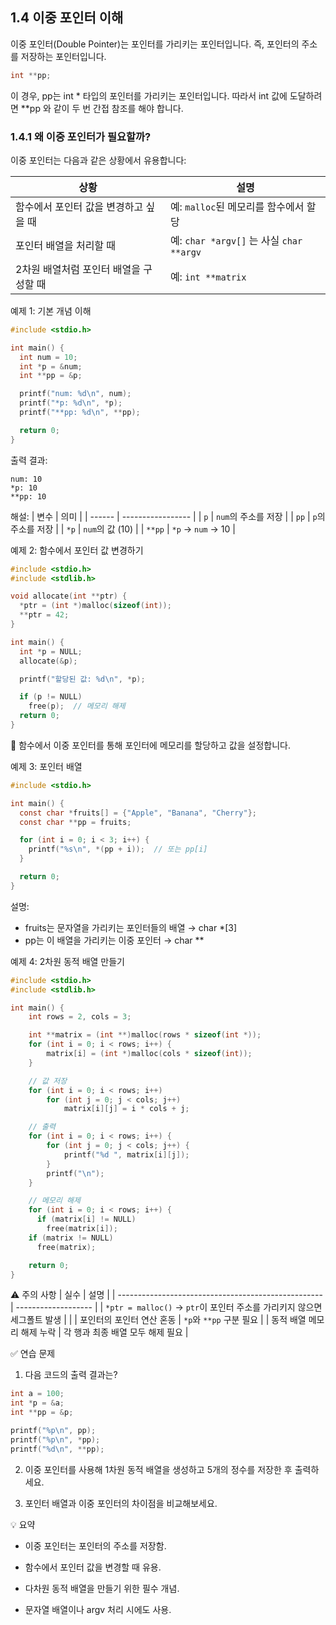 ## 1.4 이중 포인터 이해  
이중 포인터(Double Pointer)는 포인터를 가리키는 포인터입니다.
즉, 포인터의 주소를 저장하는 포인터입니다.
```c
int **pp;
```
이 경우, pp는 int * 타입의 포인터를 가리키는 포인터입니다.
따라서 int 값에 도달하려면 **pp 와 같이 두 번 간접 참조를 해야 합니다.

### 1.4.1 왜 이중 포인터가 필요할까?
이중 포인터는 다음과 같은 상황에서 유용합니다:

| 상황                     | 설명                                   |
| ---------------------- | ------------------------------------ |
| 함수에서 포인터 값을 변경하고 싶을 때  | 예: `malloc`된 메모리를 함수에서 할당            |
| 포인터 배열을 처리할 때          | 예: `char *argv[]` 는 사실 `char **argv` |
| 2차원 배열처럼 포인터 배열을 구성할 때 | 예: `int **matrix`                    |

예제 1: 기본 개념 이해
```c
#include <stdio.h>

int main() {
  int num = 10;
  int *p = &num;
  int **pp = &p;

  printf("num: %d\n", num);
  printf("*p: %d\n", *p);
  printf("**pp: %d\n", **pp);

  return 0;
}
```
출력 결과:
```less
num: 10
*p: 10
**pp: 10
```

해설:
| 변수     | 의미                |
| ------ | ----------------- |
| `p`    | `num`의 주소를 저장     |
| `pp`   | `p`의 주소를 저장       |
| `*p`   | `num`의 값 (10)     |
| `**pp` | `*p` → `num` → 10 |

예제 2: 함수에서 포인터 값 변경하기
```c
#include <stdio.h>
#include <stdlib.h>

void allocate(int **ptr) {
  *ptr = (int *)malloc(sizeof(int));
  **ptr = 42;
}

int main() {
  int *p = NULL;
  allocate(&p);

  printf("할당된 값: %d\n", *p);

  if (p != NULL)
    free(p);  // 메모리 해제
  return 0;
}
```
📌 함수에서 이중 포인터를 통해 포인터에 메모리를 할당하고 값을 설정합니다.

예제 3: 포인터 배열
```c
#include <stdio.h>

int main() {
  const char *fruits[] = {"Apple", "Banana", "Cherry"};
  const char **pp = fruits;

  for (int i = 0; i < 3; i++) {
    printf("%s\n", *(pp + i));  // 또는 pp[i]
  }

  return 0;
}
```
설명:
* fruits는 문자열을 가리키는 포인터들의 배열 → char *[3]
* pp는 이 배열을 가리키는 이중 포인터 → char **

예제 4: 2차원 동적 배열 만들기
```c
#include <stdio.h>
#include <stdlib.h>

int main() {
    int rows = 2, cols = 3;

    int **matrix = (int **)malloc(rows * sizeof(int *));
    for (int i = 0; i < rows; i++) {
        matrix[i] = (int *)malloc(cols * sizeof(int));
    }

    // 값 저장
    for (int i = 0; i < rows; i++)
        for (int j = 0; j < cols; j++)
            matrix[i][j] = i * cols + j;

    // 출력
    for (int i = 0; i < rows; i++) {
        for (int j = 0; j < cols; j++) {
            printf("%d ", matrix[i][j]);
        }
        printf("\n");
    }

    // 메모리 해제
    for (int i = 0; i < rows; i++) {
      if (matrix[i] != NULL)
        free(matrix[i]);
    if (matrix != NULL)
      free(matrix);

    return 0;
}
```

⚠️ 주의 사항
| 실수                                                  | 설명                  |
| --------------------------------------------------- | ------------------- |
| `*ptr = malloc()` → `ptr`이 포인터 주소를 가리키지 않으면 세그폴트 발생 |                     |
| 포인터의 포인터 연산 혼동                                      | `*p`와 `**pp` 구분 필요  |
| 동적 배열 메모리 해제 누락                                     | 각 행과 최종 배열 모두 해제 필요 |

✅ 연습 문제

1. 다음 코드의 출력 결과는?
```c
int a = 100;
int *p = &a;
int **pp = &p;

printf("%p\n", pp);
printf("%p\n", *pp);
printf("%d\n", **pp);
```

2. 이중 포인터를 사용해 1차원 동적 배열을 생성하고 5개의 정수를 저장한 후 출력하세요.

3. 포인터 배열과 이중 포인터의 차이점을 비교해보세요.

💡 요약

* 이중 포인터는 포인터의 주소를 저장함.

* 함수에서 포인터 값을 변경할 때 유용.

* 다차원 동적 배열을 만들기 위한 필수 개념.

* 문자열 배열이나 argv 처리 시에도 사용.
